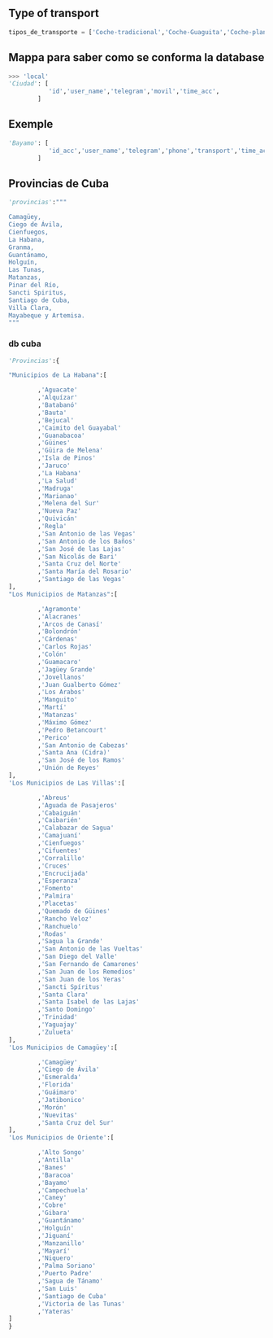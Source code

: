 ## Type of transport
```python
tipos_de_transporte = ['Coche-tradicional','Coche-Guaguita','Coche-planchero','Bici-taxi','Moto-taxi','Motorina-taxi','Automobil','Camiones','Camionetas']

```
## Mappa para saber como se conforma la database
```python
>>> 'local'
'Ciudad': [
           'id','user_name','telegram','movil','time_acc',
        ]
```
## Exemple
```python
'Bayamo': [
           'id_acc','user_name','telegram','phone','transport','time_acc',
        ]
```

## Provincias de Cuba
```python
'provincias':"""

Camagüey,
Ciego de Ávila,
Cienfuegos,
La Habana,
Granma,
Guantánamo,
Holguín,
Las Tunas,
Matanzas,
Pinar del Río,
Sancti Spiritus,
Santiago de Cuba,
Villa Clara,
Mayabeque y Artemisa.
"""
```
### db cuba
```python
'Provincias':{

"Municipios de La Habana":[

        ,'Aguacate'
        ,'Alquízar'
        ,'Batabanó'
        ,'Bauta'
        ,'Bejucal'
        ,'Caimito del Guayabal'
        ,'Guanabacoa'
        ,'Güines'
        ,'Güira de Melena'
        ,'Isla de Pinos'
        ,'Jaruco'
        ,'La Habana'
        ,'La Salud'
        ,'Madruga'
        ,'Marianao'
        ,'Melena del Sur'
        ,'Nueva Paz'
        ,'Quivicán'
        ,'Regla'
        ,'San Antonio de las Vegas'
        ,'San Antonio de los Baños'
        ,'San José de las Lajas'
        ,'San Nicolás de Bari'
        ,'Santa Cruz del Norte'
        ,'Santa María del Rosario'
        ,'Santiago de las Vegas'
],
"Los Municipios de Matanzas":[

        ,'Agramonte'
        ,'Alacranes'
        ,'Arcos de Canasí'
        ,'Bolondrón'
        ,'Cárdenas'
        ,'Carlos Rojas'
        ,'Colón'
        ,'Guamacaro'
        ,'Jagüey Grande'
        ,'Jovellanos'
        ,'Juan Gualberto Gómez'
        ,'Los Arabos'
        ,'Manguito'
        ,'Martí'
        ,'Matanzas'
        ,'Máximo Gómez'
        ,'Pedro Betancourt'
        ,'Perico'
        ,'San Antonio de Cabezas'
        ,'Santa Ana (Cidra)'
        ,'San José de los Ramos'
        ,'Unión de Reyes'
],
'Los Municipios de Las Villas':[

        ,'Abreus'
        ,'Aguada de Pasajeros'
        ,'Cabaiguán'
        ,'Caibarién'
        ,'Calabazar de Sagua'
        ,'Camajuaní'
        ,'Cienfuegos'
        ,'Cifuentes'
        ,'Corralillo'
        ,'Cruces'
        ,'Encrucijada'
        ,'Esperanza'
        ,'Fomento'
        ,'Palmira'
        ,'Placetas'
        ,'Quemado de Güines'
        ,'Rancho Veloz'
        ,'Ranchuelo'
        ,'Rodas'
        ,'Sagua la Grande'
        ,'San Antonio de las Vueltas'
        ,'San Diego del Valle'
        ,'San Fernando de Camarones'
        ,'San Juan de los Remedios'
        ,'San Juan de los Yeras'
        ,'Sancti Spíritus'
        ,'Santa Clara'
        ,'Santa Isabel de las Lajas'
        ,'Santo Domingo'
        ,'Trinidad'
        ,'Yaguajay'
        ,'Zulueta'
],
'Los Municipios de Camagüey':[

        ,'Camagüey'
        ,'Ciego de Ávila'
        ,'Esmeralda'
        ,'Florida'
        ,'Guáimaro'
        ,'Jatibonico'
        ,'Morón'
        ,'Nuevitas'
        ,'Santa Cruz del Sur'
],
'Los Municipios de Oriente':[

        ,'Alto Songo'
        ,'Antilla'
        ,'Banes'
        ,'Baracoa'
        ,'Bayamo'
        ,'Campechuela'
        ,'Caney'
        ,'Cobre'
        ,'Gibara'
        ,'Guantánamo'
        ,'Holguín'
        ,'Jiguaní'
        ,'Manzanillo'
        ,'Mayarí'
        ,'Niquero'
        ,'Palma Soriano'
        ,'Puerto Padre'
        ,'Sagua de Tánamo'
        ,'San Luis'
        ,'Santiago de Cuba'
        ,'Victoria de las Tunas'
        ,'Yateras'
]
}
```
<!-- Camagüey:
Carlos Manuel de Céspedes, Esmeralda. Florida, Guáimaro, Jimaguayú, Minas, Najasa, Santa Cruz del Sur, Sibanicú, Sierra de Cubitas, Vertientes ,Nuevitas

Ciego de Ávila:
Morón, Chambas, Primero de Enero, Ciro Redondo, Florencia, Majagua, Baraguá, Bolivia y Venezuela

Cienfuegos
Cienfuegos, Aguada de Pasajeros, Rodas, Palmira, Lajas, Cruces, Cumanayagua, Abreus

Habana
Habana ,Plaza de la Revolución, Habana Vieja, Centro Habana, Diez de Octubre, Cerro, Arroyo Naranjo, Boyeros, Playa, Marianao, La Lisa, Guanabacoa, Regla, Habana del Este, San Miguel del Padrón ,Cotorro

Granma
'Bayamo', 'Bartolomé Masó', 'Buey Arriba', 'Campechuela', 'Cauto Cristo', 'Guisa', 'Jiguaní', 'Manzanillo', 'Media Luna', 'Pilón', 'Río Cauto', 'Yara'

Guantánamo,
Baracoa, Caimanera, El Salvador, Guantánamo, Imías, Maisí, Manuel Tames, Niceto Pérez, San Antonio del Sur , Yateras

Matanzas
Matanzas, Cárdenas, Martí, Colón, Perico, Jovellanos, Pedro Betancourt, Limonar, Unión de Reyes, Ciénaga de Zapata, Jagüey Grande, Calimete, Los Arabos -->